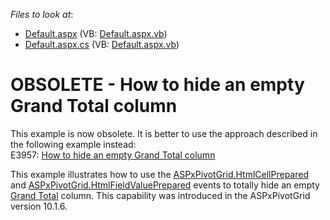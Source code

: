 <!-- default file list -->
*Files to look at*:

* [Default.aspx](./CS/WebSite/Default.aspx) (VB: [Default.aspx.vb](./VB/WebSite/Default.aspx.vb))
* [Default.aspx.cs](./CS/WebSite/Default.aspx.cs) (VB: [Default.aspx.vb](./VB/WebSite/Default.aspx.vb))
<!-- default file list end -->
# OBSOLETE - How to hide an empty Grand Total column


<p>This example is now obsolete. It is better to use the approach described in the following example instead:<br />
E3957: <a href="https://www.devexpress.com/Support/Center/p/E3957">How to hide an empty Grand Total column</a> </p><p>This example illustrates how to use the <a href="http://documentation.devexpress.com/#AspNet/DevExpressWebASPxPivotGridASPxPivotGrid_HtmlCellPreparedtopic">ASPxPivotGrid.HtmlCellPrepared</a> and <a href="http://documentation.devexpress.com/#AspNet/DevExpressWebASPxPivotGridASPxPivotGrid_HtmlFieldValuePreparedtopic">ASPxPivotGrid.HtmlFieldValuePrepared</a> events to totally hide an empty <a href="http://documentation.devexpress.com/#AspNet/CustomDocument7271">Grand Total</a> column. This capability was introduced in the ASPxPivotGrid version 10.1.6.</p>

<br/>



